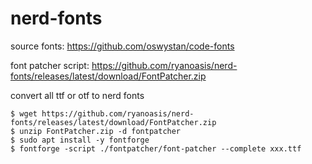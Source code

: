 # nerd-fonts
source fonts: https://github.com/oswystan/code-fonts

font patcher script: https://github.com/ryanoasis/nerd-fonts/releases/latest/download/FontPatcher.zip

convert all ttf or otf to nerd fonts

```shell
$ wget https://github.com/ryanoasis/nerd-fonts/releases/latest/download/FontPatcher.zip
$ unzip FontPatcher.zip -d fontpatcher
$ sudo apt install -y fontforge
$ fontforge -script ./fontpatcher/font-patcher --complete xxx.ttf

```

